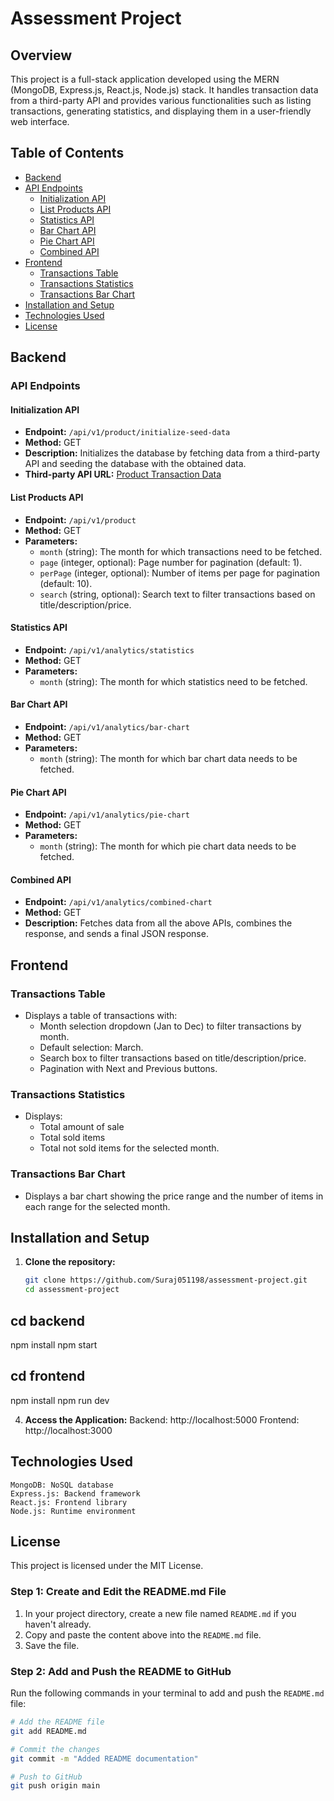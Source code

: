 # Assessment Project

## Overview
This project is a full-stack application developed using the MERN (MongoDB, Express.js, React.js, Node.js) stack. It handles transaction data from a third-party API and provides various functionalities such as listing transactions, generating statistics, and displaying them in a user-friendly web interface.

## Table of Contents
- [Backend](#backend)
- [API Endpoints](#api-endpoints)
  - [Initialization API](#initialization-api)
  - [List Products API](#list-products-api)
  - [Statistics API](#statistics-api)
  - [Bar Chart API](#bar-chart-api)
  - [Pie Chart API](#pie-chart-api)
  - [Combined API](#combined-api)
- [Frontend](#frontend)
  - [Transactions Table](#transactions-table)
  - [Transactions Statistics](#transactions-statistics)
  - [Transactions Bar Chart](#transactions-bar-chart)
- [Installation and Setup](#installation-and-setup)
- [Technologies Used](#technologies-used)
- [License](#license)

## Backend

### API Endpoints

#### Initialization API
- **Endpoint:** `/api/v1/product/initialize-seed-data`  
- **Method:** GET  
- **Description:** Initializes the database by fetching data from a third-party API and seeding the database with the obtained data.  
- **Third-party API URL:** [Product Transaction Data](https://s3.amazonaws.com/roxiler.com/product_transaction.json)

#### List Products API
- **Endpoint:** `/api/v1/product`  
- **Method:** GET  
- **Parameters:**  
  - `month` (string): The month for which transactions need to be fetched.  
  - `page` (integer, optional): Page number for pagination (default: 1).  
  - `perPage` (integer, optional): Number of items per page for pagination (default: 10).  
  - `search` (string, optional): Search text to filter transactions based on title/description/price.

#### Statistics API
- **Endpoint:** `/api/v1/analytics/statistics`  
- **Method:** GET  
- **Parameters:**  
  - `month` (string): The month for which statistics need to be fetched.

#### Bar Chart API
- **Endpoint:** `/api/v1/analytics/bar-chart`  
- **Method:** GET  
- **Parameters:**  
  - `month` (string): The month for which bar chart data needs to be fetched.

#### Pie Chart API
- **Endpoint:** `/api/v1/analytics/pie-chart`  
- **Method:** GET  
- **Parameters:**  
  - `month` (string): The month for which pie chart data needs to be fetched.

#### Combined API
- **Endpoint:** `/api/v1/analytics/combined-chart`  
- **Method:** GET  
- **Description:** Fetches data from all the above APIs, combines the response, and sends a final JSON response.

## Frontend

### Transactions Table
- Displays a table of transactions with:
  - Month selection dropdown (Jan to Dec) to filter transactions by month.
  - Default selection: March.
  - Search box to filter transactions based on title/description/price.
  - Pagination with Next and Previous buttons.

### Transactions Statistics
- Displays:
  - Total amount of sale
  - Total sold items
  - Total not sold items for the selected month.

### Transactions Bar Chart
- Displays a bar chart showing the price range and the number of items in each range for the selected month.

## Installation and Setup
1. **Clone the repository:**
   ```bash
   git clone https://github.com/Suraj051198/assessment-project.git
   cd assessment-project

## cd backend
npm install
npm start

## cd frontend
npm install
npm run dev

 4. **Access the Application:**
    Backend: http://localhost:5000
    Frontend: http://localhost:3000

## Technologies Used

    MongoDB: NoSQL database
    Express.js: Backend framework
    React.js: Frontend library
    Node.js: Runtime environment

## License

This project is licensed under the MIT License.


### Step 1: Create and Edit the README.md File
1. In your project directory, create a new file named `README.md` if you haven't already.
2. Copy and paste the content above into the `README.md` file.
3. Save the file.

### Step 2: Add and Push the README to GitHub
Run the following commands in your terminal to add and push the `README.md` file:

```bash
# Add the README file
git add README.md

# Commit the changes
git commit -m "Added README documentation"

# Push to GitHub
git push origin main


